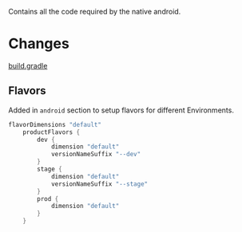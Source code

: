Contains all the code required by the native android.

# Changes

[build.gradle](android/app/build.gradle)

## Flavors 

Added in `android` section to setup flavors for different Environments.

```gradle
flavorDimensions "default"
    productFlavors {
        dev {
            dimension "default"
            versionNameSuffix "--dev"
        }
        stage {
            dimension "default"
            versionNameSuffix "--stage"
        }
        prod {
            dimension "default"
        }
    }
```